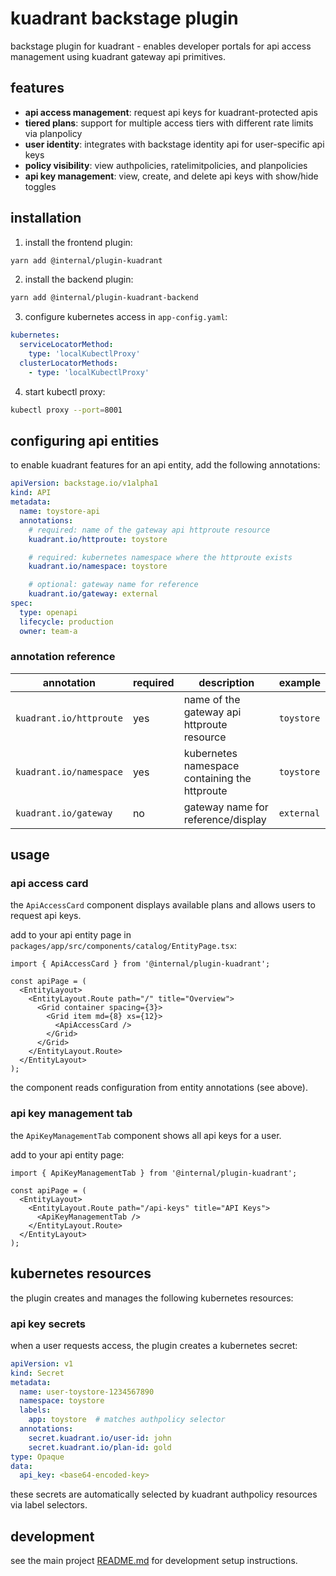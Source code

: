 # kuadrant backstage plugin

backstage plugin for kuadrant - enables developer portals for api access management using kuadrant gateway api primitives.

## features

- **api access management**: request api keys for kuadrant-protected apis
- **tiered plans**: support for multiple access tiers with different rate limits via planpolicy
- **user identity**: integrates with backstage identity api for user-specific api keys
- **policy visibility**: view authpolicies, ratelimitpolicies, and planpolicies
- **api key management**: view, create, and delete api keys with show/hide toggles

## installation

1. install the frontend plugin:
```bash
yarn add @internal/plugin-kuadrant
```

2. install the backend plugin:
```bash
yarn add @internal/plugin-kuadrant-backend
```

3. configure kubernetes access in `app-config.yaml`:
```yaml
kubernetes:
  serviceLocatorMethod:
    type: 'localKubectlProxy'
  clusterLocatorMethods:
    - type: 'localKubectlProxy'
```

4. start kubectl proxy:
```bash
kubectl proxy --port=8001
```

## configuring api entities

to enable kuadrant features for an api entity, add the following annotations:

```yaml
apiVersion: backstage.io/v1alpha1
kind: API
metadata:
  name: toystore-api
  annotations:
    # required: name of the gateway api httproute resource
    kuadrant.io/httproute: toystore

    # required: kubernetes namespace where the httproute exists
    kuadrant.io/namespace: toystore

    # optional: gateway name for reference
    kuadrant.io/gateway: external
spec:
  type: openapi
  lifecycle: production
  owner: team-a
```

### annotation reference

| annotation | required | description | example |
|-----------|----------|-------------|---------|
| `kuadrant.io/httproute` | yes | name of the gateway api httproute resource | `toystore` |
| `kuadrant.io/namespace` | yes | kubernetes namespace containing the httproute | `toystore` |
| `kuadrant.io/gateway` | no | gateway name for reference/display | `external` |

## usage

### api access card

the `ApiAccessCard` component displays available plans and allows users to request api keys.

add to your api entity page in `packages/app/src/components/catalog/EntityPage.tsx`:

```tsx
import { ApiAccessCard } from '@internal/plugin-kuadrant';

const apiPage = (
  <EntityLayout>
    <EntityLayout.Route path="/" title="Overview">
      <Grid container spacing={3}>
        <Grid item md={8} xs={12}>
          <ApiAccessCard />
        </Grid>
      </Grid>
    </EntityLayout.Route>
  </EntityLayout>
);
```

the component reads configuration from entity annotations (see above).

### api key management tab

the `ApiKeyManagementTab` component shows all api keys for a user.

add to your api entity page:

```tsx
import { ApiKeyManagementTab } from '@internal/plugin-kuadrant';

const apiPage = (
  <EntityLayout>
    <EntityLayout.Route path="/api-keys" title="API Keys">
      <ApiKeyManagementTab />
    </EntityLayout.Route>
  </EntityLayout>
);
```

## kubernetes resources

the plugin creates and manages the following kubernetes resources:

### api key secrets

when a user requests access, the plugin creates a kubernetes secret:

```yaml
apiVersion: v1
kind: Secret
metadata:
  name: user-toystore-1234567890
  namespace: toystore
  labels:
    app: toystore  # matches authpolicy selector
  annotations:
    secret.kuadrant.io/user-id: john
    secret.kuadrant.io/plan-id: gold
type: Opaque
data:
  api_key: <base64-encoded-key>
```

these secrets are automatically selected by kuadrant authpolicy resources via label selectors.

## development

see the main project [README.md](../../../README.md) for development setup instructions.
